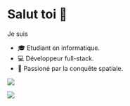 # Salut toi 👋

Je suis
- 🎓 Etudiant en informatique.
- 💻 Développeur full-stack.
- 🚀 Passioné par la conquête spatiale.


[![](https://github-readme-stats.vercel.app/api?username=axelcoezard)](https://github.com/anuraghazra/github-readme-stats)


[![](https://github-readme-stats.vercel.app/api/top-langs/?username=axelcoezard&layout=compact)](https://github.com/anuraghazra/github-readme-stats)
